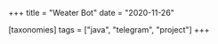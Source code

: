 +++
title = "Weater Bot"
date = "2020-11-26"

[taxonomies]
tags = ["java", "telegram", "project"]
+++